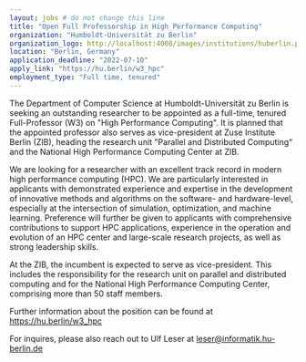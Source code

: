 ```yaml
---
layout: jobs # do not change this line
title: "Open Full Professorship in High Performance Computing"
organization: "Humboldt-Universität zu Berlin"
organization_logo: http://localhost:4000/images/institutions/huberlin.png
location: "Berlin, Germany"
application_deadline: "2022-07-10"
apply_link: "https://hu.berlin/w3_hpc"
employment_type: "Full time, tenured"
---
```

            
The Department of Computer Science at Humboldt-Universität zu Berlin is seeking an outstanding researcher to be appointed as a full-time, tenured Full-Professor (W3) on "High Performance Computing". It is planned that the appointed professor also serves as vice-president at Zuse Institute Berlin (ZIB), heading the research unit "Parallel and Distributed Computing“ and the National High Performance Computing Center at ZIB.

We are looking for a researcher with an excellent track record in modern high performance computing (HPC). We are particularly interested in applicants with demonstrated experience and expertise in the development of innovative methods and algorithms on the software- and hardware-level, especially at the intersection of simulation, optimization, and machine learning. Preference will further be given to applicants with comprehensive contributions to support HPC applications, experience in the operation and evolution of an HPC center and large-scale research projects, as well as strong leadership skills.

At the ZIB, the incumbent is expected to serve as vice-president. This includes the responsibility for the research unit on parallel and distributed computing and for the National High Performance Computing Center, comprising more than 50 staff members.

Further information about the position can be found at
https://hu.berlin/w3_hpc

For inquires, please also reach out to Ulf Leser at 
leser@informatik.hu-berlin.de      